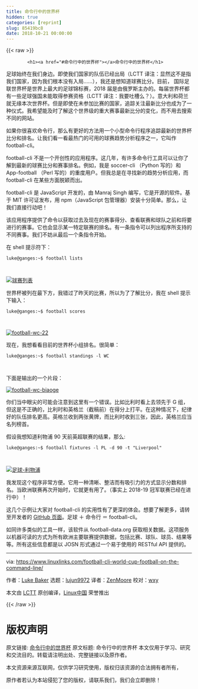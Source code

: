 ```yaml
---
title: 命令行中的世界杯
hidden: true
categories: [reprint]
slug: 85419bc8
date: 2018-10-21 00:00:00
---
```


{{< raw >}}

            <h1><a href="#命令行中的世界杯"></a>命令行中的世界杯</h1>
<p>足球始终在我们身边。即使我们国家的队伍已经出局（LCTT 译注：显然这不是指我们国家，因为我们根本没有入局……），我还是想知道球赛比分。目前， 国际足联世界杯是世界上最大的足球锦标赛，2018 届是由俄罗斯主办的。每届世界杯都有一些足球强国未能取得参赛资格（LCTT 译注：我要吐槽么？）。意大利和荷兰就无缘本次世界杯。但是即使在未参加比赛的国家，追踪关注最新比分也成为了一种仪式。我希望能及时了解这个世界级的重大赛事最新比分的变化，而不用去搜索不同的网站。</p>
<p>如果你很喜欢命令行，那么有更好的方法用一个小型命令行程序追踪最新的世界杯比分和排名。让我们看一看最热门的可用的球赛趋势分析程序之一，它叫作 football-cli。</p>
<p>football-cli 不是一个开创性的应用程序。这几年，有许多命令行工具可以让你了解到最新的球赛比分和赛事排名。例如，我是 soccer-cli （Python 写的）和 App-football （Perl 写的）的重度用户。但我总是在寻找新的趋势分析应用，而 football-cli 在某些方面脱颖而出。</p>
<p>football-cli 是 JavaScript 开发的，由 Manraj Singh 编写，它是开源的软件。基于 MIT 许可证发布，用 npm（JavaScript 包管理器）安装十分简单。那么，让我们直接行动吧！</p>
<p>该应用程序提供了命令以获取过去及现在的赛事得分、查看联赛和球队之前和将要进行的赛事。它也会显示某一特定联赛的排名。有一条指令可以列出程序所支持的不同赛事。我们不妨从最后一个条指令开始。</p>
<p>在 shell 提示符下：</p>
<pre><code class="hljs elixir">luke<span class="hljs-variable">@ganges</span><span class="hljs-symbol">:~</span><span class="hljs-variable">$ </span>football lists

</code></pre><p><a href="https://camo.githubusercontent.com/77d70483050c079b9d9cd6035e8d7ca1cfc88cbc/68747470733a2f2f69322e77702e636f6d2f7777772e6c696e75786c696e6b732e636f6d2f77702d636f6e74656e742f75706c6f6164732f323031382f30362f666f6f7462616c6c2d6c697374732e706e673f726573697a653d3539352532433639362673736c3d31"><img src="https://p0.ssl.qhimg.com/t01c776e73e601ba899.png" alt="球赛列表"></a></p>
<p>世界杯被列在最下方，我错过了昨天的比赛，所以为了了解比分，我在 shell 提示下输入：</p>
<pre><code class="hljs elixir">luke<span class="hljs-variable">@ganges</span><span class="hljs-symbol">:~</span><span class="hljs-variable">$ </span>football scores

</code></pre><p><a href="https://camo.githubusercontent.com/325079f86a8c7097b0ea82c37a7d3ddf73f77d40/68747470733a2f2f69322e77702e636f6d2f7777772e6c696e75786c696e6b732e636f6d2f77702d636f6e74656e742f75706c6f6164732f323031382f30362f666f6f7462616c6c2d77632d32322e706e673f726573697a653d36333425324337352673736c3d31"><img src="https://p0.ssl.qhimg.com/t01d89557c7c2274a60.png" alt="football-wc-22"></a></p>
<p>现在，我想看看目前的世界杯小组排名。很简单：</p>
<pre><code class="hljs elixir">luke<span class="hljs-variable">@ganges</span><span class="hljs-symbol">:~</span><span class="hljs-variable">$ </span>football standings -l WC

</code></pre><p>下面是输出的一个片段：</p>
<p><a href="https://camo.githubusercontent.com/05f467417c81c19880350628693f8f6ced857f85/68747470733a2f2f69302e77702e636f6d2f7777772e6c696e75786c696e6b732e636f6d2f77702d636f6e74656e742f75706c6f6164732f323031382f30362f666f6f7462616c6c2d77632d7461626c652e706e673f726573697a653d3735302532433538312673736c3d31"><img src="https://p0.ssl.qhimg.com/t0140b1f0f2e1057d64.png" alt="football-wc-biaoge"></a></p>
<p>你们当中眼尖的可能会注意到这里有一个错误。比如比利时看上去领先于 G 组，但这是不正确的，比利时和英格兰（截稿前）在得分上打平。在这种情况下，纪律好的队伍排名更高。英格兰收到两张黄牌，而比利时收到三张，因此，英格兰应当名列榜首。</p>
<p>假设我想知道利物浦 90 天前英超联赛的结果，那么:</p>
<pre><code class="hljs elixir">luke<span class="hljs-variable">@ganges</span><span class="hljs-symbol">:~</span><span class="hljs-variable">$ </span>football fixtures -l PL -d <span class="hljs-number">90</span> -t <span class="hljs-string">"Liverpool"</span>

</code></pre><p><a href="https://camo.githubusercontent.com/87aabfd18c658c2b4ee389412d40cd086fffa6a7/68747470733a2f2f69312e77702e636f6d2f7777772e6c696e75786c696e6b732e636f6d2f77702d636f6e74656e742f75706c6f6164732f323031382f30362f666f6f7462616c6c2d4c69766572706f6f6c2e706e673f726573697a653d3734392532433133312673736c3d31"><img src="https://p0.ssl.qhimg.com/t019d819a503281ff31.png" alt="足球-利物浦"></a></p>
<p>我发现这个程序非常方便。它用一种清晰、整洁而有吸引力的方式显示分数和排名。当欧洲联赛再次开始时，它就更有用了。（事实上 2018-19 冠军联赛已经在进行中）！</p>
<p>这几个示例让大家对 football-cli 的实用性有了更深的体会。想要了解更多，请转至开发者的 <a href="https://github.com/ManrajGrover/football-cli">GitHub 页面</a>。足球 ＋ 命令行 ＝ football-cli。</p>
<p>如同许多类似的工具一样，该软件从 football-data.org 获取相关数据。这项服务以机器可读的方式为所有欧洲主要联赛提供数据，包括比赛、球队、球员、结果等等。所有这些信息都是以 JOSN 形式通过一个易于使用的 RESTful API 提供的。</p>
<hr>
<p>via: <a href="https://www.linuxlinks.com/football-cli-world-cup-football-on-the-command-line/">https://www.linuxlinks.com/football-cli-world-cup-football-on-the-command-line/</a></p>
<p>作者：<a href="https://www.linuxlinks.com/author/luke-baker/">Luke Baker</a> 选题：<a href="https://github.com/lujun9972">lujun9972</a> 译者：<a href="https://github.com/ZenMoore">ZenMoore</a> 校对：<a href="https://github.com/wxy">wxy</a></p>
<p>本文由 <a href="https://github.com/LCTT/TranslateProject">LCTT</a> 原创编译，<a href="https://linux.cn/">Linux中国</a> 荣誉推出</p>

          
{{< /raw >}}

# 版权声明
原文链接: [命令行中的世界杯](https://www.zcfy.cc/article/world-cup-football-on-the-command-line)
原文标题: 命令行中的世界杯
本文仅用于学习、研究和交流目的。转载请注明出处、完整链接以及原作者。 

本文资源来源互联网，仅供学习研究使用，版权归该资源的合法拥有者所有，

原作者若认为本站侵犯了您的版权，请联系我们，我们会立即删除！
